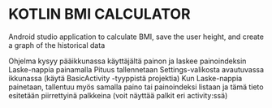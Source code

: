# KOTLIN BMI CALCULATOR
Android studio application to calculate BMI, save the user height, and create a graph of the historical data

Ohjelma kysyy pääikkunassa käyttäjältä painon ja laskee painoindeksin Laske-nappia painamalla
Pituus tallennetaan Settings-valikosta avautuvassa ikkunassa (käytä BasicActivity -tyyppistä projektia)
Kun Laske-nappia painetaan, tallentuu myös samalla paino tai painoindeksi listaan ja tämä tieto esitetään piirrettyinä palkkeina (voit näyttää palkit eri activity:ssä) 
